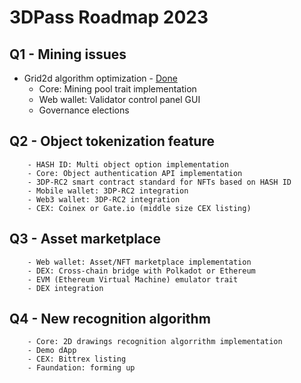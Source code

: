 
# 3DPass Roadmap 2023

## Q1 - Mining issues
   - Grid2d algorithm optimization - [Done](https://github.com/3Dpass/3DP/releases/tag/v0.1.0)
        - Core: Mining pool trait implementation
        - Web wallet: Validator control panel GUI
        - Governance elections
## Q2 - Object tokenization feature
        - HASH ID: Multi object option implementation
        - Core: Object authentication API implementation
        - 3DP-RC2 smart contract standard for NFTs based on HASH ID
        - Mobile wallet: 3DP-RC2 integration
        - Web3 wallet: 3DP-RC2 integration
        - CEX: Coinex or Gate.io (middle size CEX listing)
## Q3 - Asset marketplace
        - Web wallet: Asset/NFT marketplace implementation
        - DEX: Cross-chain bridge with Polkadot or Ethereum
        - EVM (Ethereum Virtual Machine) emulator trait
        - DEX integration
## Q4 - New recognition algorithm
        - Core: 2D drawings recognition algorrithm implementation
        - Demo dApp
        - CEX: Bittrex listing
        - Faundation: forming up
